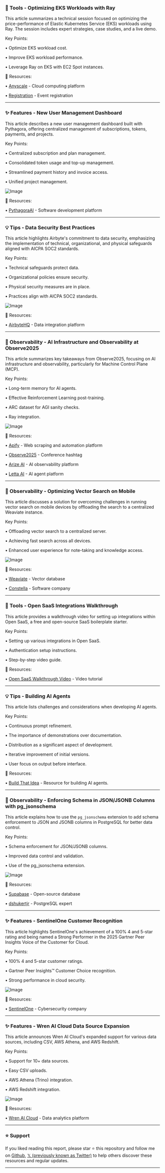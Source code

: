 ### 🚀 Tools - Optimizing EKS Workloads with Ray

This article summarizes a technical session focused on optimizing the price-performance of Elastic Kubernetes Service (EKS) workloads using Ray.  The session includes expert strategies, case studies, and a live demo.

Key Points:

• Optimize EKS workload cost.


• Improve EKS workload performance.


• Leverage Ray on EKS with EC2 Spot instances.


🔗 Resources:

• [Anyscale](https://x.com/anyscalecompute) -  Cloud computing platform


• [Registration](https://t.co/oIxNx6PAYI) - Event registration


---
### ✨ Features - New User Management Dashboard

This article describes a new user management dashboard built with Pythagora, offering centralized management of subscriptions, tokens, payments, and projects.

Key Points:

• Centralized subscription and plan management.


• Consolidated token usage and top-up management.


• Streamlined payment history and invoice access.


• Unified project management.


![Image](https://pbs.twimg.com/ext_tw_video_thumb/1940097103444705280/pu/img/ZYWLnFLEOgUJccL1.jpg)

🔗 Resources:

• [PythagoraAI](https://x.com/PythagoraAI) -  Software development platform

---
### 💡 Tips - Data Security Best Practices

This article highlights Airbyte's commitment to data security, emphasizing the implementation of technical, organizational, and physical safeguards aligned with AICPA SOC2 standards.

Key Points:

• Technical safeguards protect data.


• Organizational policies ensure security.


• Physical security measures are in place.


• Practices align with AICPA SOC2 standards.


![Image](https://pbs.twimg.com/media/GuyM6gOXwAAIn00?format=jpg&name=small)

🔗 Resources:

• [AirbyteHQ](https://x.com/AirbyteHQ) - Data integration platform

---
### 🤖 Observability - AI Infrastructure and Observability at Observe2025

This article summarizes key takeaways from Observe2025, focusing on AI infrastructure and observability, particularly for Machine Control Plane (MCP).

Key Points:

• Long-term memory for AI agents.


• Effective Reinforcement Learning post-training.


• ARC dataset for AGI sanity checks.


• Ray integration.



![Image](https://pbs.twimg.com/media/GuyMGS9XQAAZK63?format=jpg&name=small)

🔗 Resources:

• [Apify](https://x.com/apify) -  Web scraping and automation platform

• [Observe2025](https://x.com/hashtag/Observe2025?src=hashtag_click) - Conference hashtag

• [Arize AI](https://x.com/arizeai) - AI observability platform

• [Letta AI](https://x.com/Letta_AI) - AI agent platform


---
### 🤖 Observability - Optimizing Vector Search on Mobile

This article discusses a solution for overcoming challenges in running vector search on mobile devices by offloading the search to a centralized Weaviate instance.

Key Points:

• Offloading vector search to a centralized server.


• Achieving fast search across all devices.


• Enhanced user experience for note-taking and knowledge access.



![Image](https://pbs.twimg.com/media/Gux9E0eXsAAAuf1?format=jpg&name=small)

🔗 Resources:

• [Weaviate](https://x.com/weaviate_io) -  Vector database

• [Constella](https://x.com/heyconstella) -  Software company


---
### 🚀 Tools - Open SaaS Integrations Walkthrough

This article provides a walkthrough video for setting up integrations within Open SaaS, a free and open-source SaaS boilerplate starter.

Key Points:

• Setting up various integrations in Open SaaS.


•  Authentication setup instructions.


•  Step-by-step video guide.


🔗 Resources:

• [Open SaaS Walkthrough Video](https://x.com/hot_town/status/1940026907464007927) - Video tutorial


---
### 💡 Tips - Building AI Agents

This article lists challenges and considerations when developing AI agents.

Key Points:

• Continuous prompt refinement.


• The importance of demonstrations over documentation.


• Distribution as a significant aspect of development.


• Iterative improvement of initial versions.


• User focus on output before interface.


🔗 Resources:

• [Build That Idea](https://x.com/buildthatidea) -  Resource for building AI agents.


---
### 🤖 Observability - Enforcing Schema in JSON/JSONB Columns with pg_jsonschema

This article explains how to use the `pg_jsonschema` extension to add schema enforcement to JSON and JSONB columns in PostgreSQL for better data control.

Key Points:

• Schema enforcement for JSON/JSONB columns.


• Improved data control and validation.


• Use of the pg_jsonschema extension.


![Image](https://pbs.twimg.com/media/GurLK8VW4AAUb3f?format=jpg&name=small)

🔗 Resources:

• [Supabase](https://x.com/supabase) - Open-source database

• [dshukertjr](https://x.com/dshukertjr) -  PostgreSQL expert


---
### ✨ Features - SentinelOne Customer Recognition

This article highlights SentinelOne's achievement of a 100% 4 and 5-star rating and being named a Strong Performer in the 2025 Gartner Peer Insights Voice of the Customer for Cloud.

Key Points:

• 100% 4 and 5-star customer ratings.


• Gartner Peer Insights™ Customer Choice recognition.


• Strong performance in cloud security.



![Image](https://pbs.twimg.com/media/GuxilPcWYAAv0LI.jpg)

🔗 Resources:

• [SentinelOne](https://x.com/SentinelOne) - Cybersecurity company

---
### ✨ Features - Wren AI Cloud Data Source Expansion

This article announces Wren AI Cloud's expanded support for various data sources, including CSV, AWS Athena, and AWS Redshift.

Key Points:

• Support for 10+ data sources.


• Easy CSV uploads.


• AWS Athena (Trino) integration.


• AWS Redshift integration.



![Image](https://pbs.twimg.com/media/GuwhX7kXMAA4AOH?format=png&name=small)

🔗 Resources:

• [Wren AI Cloud](https://x.com/getwrenai) - Data analytics platform


---

### ⭐️ Support

If you liked reading this report, please star ⭐️ this repository and follow me on [Github](https://github.com/Drix10), [𝕏 (previously known as Twitter)](https://x.com/DRIX_10_) to help others discover these resources and regular updates.

---